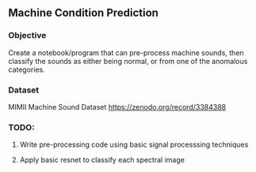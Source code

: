 ## Machine Condition Prediction

### Objective
Create a notebook/program that can pre-process machine sounds, then classify the sounds as either being normal, or from one of the anomalous categories.

### Dataset

MIMII Machine Sound Dataset
https://zenodo.org/record/3384388

### TODO:

1. Write pre-processing code using basic signal processsing techniques

2. Apply basic resnet to classify each spectral image
